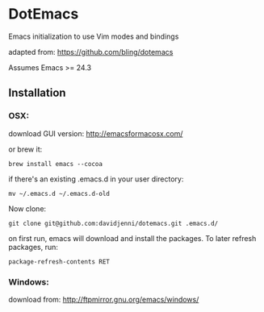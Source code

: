 # DotEmacs

Emacs initialization to use Vim modes and bindings

adapted from: https://github.com/bling/dotemacs

Assumes Emacs >= 24.3


## Installation

### OSX:
download GUI version: http://emacsformacosx.com/

or brew it:

    brew install emacs --cocoa

if there's an existing .emacs.d in your user directory:

    mv ~/.emacs.d ~/.emacs.d-old

Now clone:

    git clone git@github.com:davidjenni/dotemacs.git .emacs.d/

on first run, emacs will download and install the packages. To later refresh packages, run:

    package-refresh-contents RET


### Windows:
download from: http://ftpmirror.gnu.org/emacs/windows/